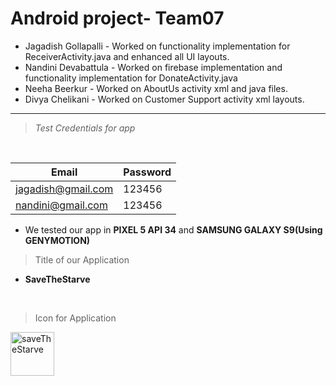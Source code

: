 # Android project- Team07
- Jagadish Gollapalli - Worked on functionality implementation for ReceiverActivity.java and enhanced all UI layouts.
- Nandini Devabattula - Worked on firebase implementation and functionality implementation for DonateActivity.java 
- Neeha Beerkur       - Worked on AboutUs activity xml and java files.
- Divya Chelikani     - Worked on Customer Support activity xml layouts.
---
> *Test Credentials for app*
<br>

| Email               | Password |
|---------------------|----------|
| jagadish@gmail.com  | 123456   |
| nandini@gmail.com   | 123456   |

- We tested our app in **PIXEL 5 API 34** and **SAMSUNG GALAXY S9(Using GENYMOTION)**

> Title of our Application
- **SaveTheStarve**
  
<br>

> Icon for Application
<image src="https://github.com/Jagadishgollapalli/Android_Pro23/assets/77227327/0a868193-c553-4d12-bb30-452b416f8839" style="width:70px; height:70px" alt="saveTheStarve">
